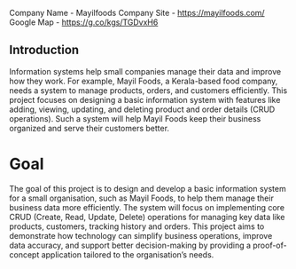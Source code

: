 Company Name - Mayilfoods
Company Site - https://mayilfoods.com/
Google Map - https://g.co/kgs/TGDvxH6

## Introduction
Information systems help small companies manage their data and improve how they work. For example, Mayil Foods, a Kerala-based food company, needs a system to manage products, orders, and customers efficiently. This project focuses on designing a basic information system with features like adding, viewing, updating, and deleting product and order details (CRUD operations). Such a system will help Mayil Foods keep their business organized and serve their customers better.
# Goal
The goal of this project is to design and develop a basic information system for a small organisation, such as Mayil Foods, to help them manage their business data more efficiently. The system will focus on implementing core CRUD (Create, Read, Update, Delete) operations for managing key data like products, customers, tracking history and orders. This project aims to demonstrate how technology can simplify business operations, improve data accuracy, and support better decision-making by providing a proof-of-concept application tailored to the organisation’s needs.
